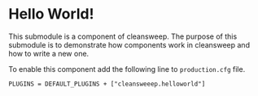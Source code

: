 Hello World!
============

This submodule is a component of cleansweep. The purpose of this submodule is
to demonstrate how components work in cleansweep and how to write a new one.

To enable this component add the following line to `production.cfg` file.

	PLUGINS = DEFAULT_PLUGINS + ["cleansweeep.helloworld"]
